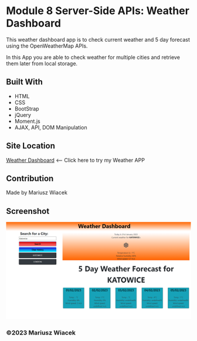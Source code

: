 # Module 8 Server-Side APIs: Weather Dashboard

This weather dashboard app is to check current weather and 5 day forecast using the OpenWeatherMap APIs. 

In this App you are able to check weather for multiple cities and retrieve them later from local storage.

## Built With
* HTML
* CSS
* BootStrap
* jQuery
* Moment.js
* AJAX, API, DOM Manipulation

## Site Location
[Weather Dashboard](https://mariuszwiacek.github.io/Weather-Dashboard) <-- Click here to try my Weather APP 

## Contribution
Made by Mariusz Wiacek


## Screenshot

![screenshot](images/screenshot.png)

### ©️2023 Mariusz Wiacek
